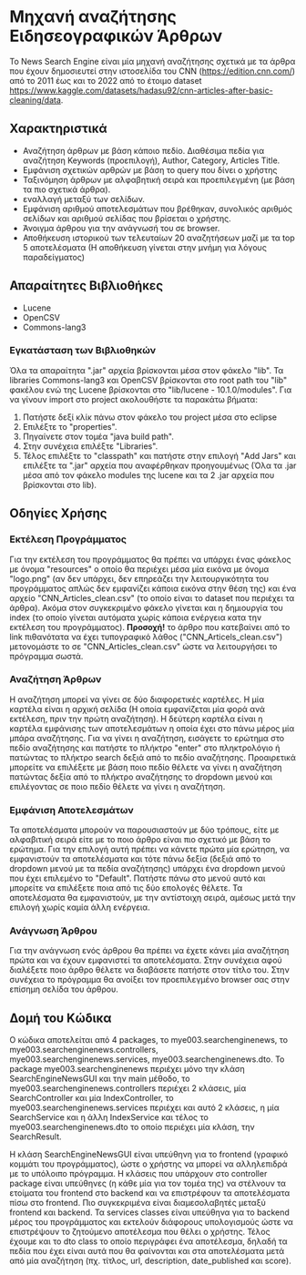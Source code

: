 # Μηχανή αναζήτησης Ειδησεογραφικών Άρθρων
Το News Search Engine είναι μία μηχανή αναζήτησης σχετικά με τα άρθρα που έχουν δημοσιευτεί στην ιστοσελίδα του CNN (https://edition.cnn.com/) από το 2011 έως και το 2022 από το έτοιμο dataset https://www.kaggle.com/datasets/hadasu92/cnn-articles-after-basic-cleaning/data.

## Χαρακτηριστικά
* Αναζήτηση άρθρων με βάση κάποιο πεδίο. Διαθέσιμα πεδία για αναζήτηση Keywords (προεπιλογή), Author, Category, Articles Title.
* Εμφάνιση σχετικών αρθρών με βάση το query που δίνει ο χρήστης
* Ταξινόμηση άρθρων με αλφαβητική σειρά και προεπιλεγμένη (με βάση τα πιο σχετικά άρθρα).
* εναλλαγή μεταξύ των σελίδων.
* Εμφάνιση αριθμού αποτελεσμάτων που βρέθηκαν, συνολικός αριθμός σελίδων και αριθμού σελίδας που βρίσεται ο χρήστης.
* Άνοιγμα άρθρου για την ανάγνωσή του σε browser.
* Αποθήκευση ιστορικού των τελευταίων 20 αναζητήσεων μαζί με τα top 5 αποτελέσματα (Η αποθήκευση γίνεται στην μνήμη για λόγους παραδείγματος)

## Απαραίτητες Βιβλιοθήκες
* Lucene
* OpenCSV
* Commons-lang3

 ### Εγκατάσταση των Βιβλιοθηκών
 Όλα τα απαραίτητα ".jar" αρχεία βρίσκονται μέσα στον φάκελο "lib". Τα libraries Commons-lang3 και OpenCSV βρίσκονται στο root path του "lib" φακέλου ενώ της Lucene βρίσκονται στο "lib/lucene - 10.1.0/modules". Για να γίνουν import στο project ακολουθήστε τα παρακάτω βήματα:

1) Πατήστε δεξί κλίκ πάνω στον φάκελο του project μέσα στο eclipse
2) Επιλέξτε το "properties".
3) Πηγαίνετε στον τομέα "java build path".
4) Στην συνέχεια επιλέξτε "Libraries".
5) Τέλος επιλέξτε το "classpath" και πατήστε στην επιλογή "Add Jars" και επιλέξτε τα ".jar" αρχεία που αναφέρθηκαν προηγουμένως (Όλα τα .jar μέσα από τον φάκελο modules της lucene και τα 2 .jar αρχεία που βρίσκονται στο lib).

## Οδηγίες Χρήσης

### Εκτέλεση Προγράμματος
Για την εκτέλεση του προγράμματος θα πρέπει να υπάρχει ένας φάκελος με όνομα "resources" ο οποίο θα περιέχει μέσα μία εικόνα με όνομα "logo.png" (αν δεν υπάρχει, δεν επηρεάζει την λειτουργικότητα του προγράμματος απλώς δεν εμφανίζει κάποια εικόνα στην θέση της) και ένα αρχείο "CNN_Articles_clean.csv" (το οποίο είναι το dataset που περιέχει τα άρθρα). Ακόμα στον συγκεκριμένο φάκελο γίνεται και η δημιουργία του index (το οποίο γίνεται αυτόματα χωρίς κάποια ενέργεια κατα την εκτέλεση του προγράμματος). **Προσοχή!** το άρθρο που κατεβαίνει από το link πιθανότατα να έχει τυπογραφικό λάθος ("CNN_Articels_clean.csv") μετονομάστε το σε "CNN_Articles_clean.csv" ώστε να λειτουργήσει το πρόγραμμα σωστά.

### Αναζήτηση Άρθρων
Η αναζήτηση μπορεί να γίνει σε δύο διαφορετικές καρτέλες. Η μία καρτέλα είναι η αρχική σελίδα (Η οποία εμφανίζεται μία φορά ανά εκτέλεση, πριν την πρώτη αναζήτηση). Η δεύτερη καρτέλα είναι η καρτέλα εμφάνισης των αποτελεσμάτων η οποία έχει στο πάνω μέρος μία μπάρα αναζήτησης. Για να γίνει η αναζήτηση, εισάγετε το ερώτημα στο πεδίο αναζήτησης και πατήστε το πλήκτρο "enter" στο πληκτρολόγιο ή πατώντας το πλήκτρο search δεξιά από το πεδίο αναζήτησης. Προαιρετικά μπορείτε να επιλέξετε με βάση ποιο πεδίο θέλετε να γίνει η αναζήτηση πατώντας δεξία από το πλήκτρο αναζήτησης το dropdown μενού και επιλέγοντας σε ποιο πεδίο θέλετε να γίνει η αναζήτηση.

### Εμφάνιση Αποτελεσμάτων
Τα αποτελέσματα μπορούν να παρουσιαστούν με δύο τρόπους, είτε με αλφαβιτική σειρά είτε με το ποιο άρθρο είναι πιο σχετικό με βάση το ερώτημα. Για την επιλογή αυτή πρέπει να κάνετε πρώτα μία ερώτηση, να εμφανιστούν τα αποτελέσματα και τότε πάνω δεξία (δεξιά από το dropdown μενού με τα πεδία αναζήτησης) υπάρχει ένα dropdown μενού που έχει επιλεμένο το "Default". Πατήστε πάνω στο μενού αυτό και μπορείτε να επιλέξετε ποια από τις δύο επολογές θέλετε. Τα αποτελέσματα θα εμφανιστούν, με την αντίστοιχη σειρά, αμέσως μετά την επιλογή χωρίς καμία άλλη ενέργεια.

### Ανάγνωση Άρθρου
Για την ανάγνωση ενός άρθρου θα πρέπει να έχετε κάνει μία αναζήτηση πρώτα και να έχουν εμφανιστεί τα αποτελέσματα. Στην συνέχεια αφού διαλέξετε ποιο άρθρο θέλετε να διαβάσετε πατήστε στον τίτλο του. Στην συνέχεια το πρόγραμμα θα ανοίξει τον προεπιλεγμένο browser σας στην επίσημη σελίδα του άρθρου.

## Δομή του Κώδικα
Ο κώδικα αποτελείται από 4 packages, το mye003.searchenginenews, το mye003.searchenginenews.controllers, mye003.searchenginenews.services, mye003.searchenginenews.dto. Το package mye003.searchenginenews περιέχει μόνο την κλάση SearchEngineNewsGUI και την main μέθοδο, το mye003.searchenginenews.controllers περιέχει 2 κλάσεις, μία SearchController και μία IndexController, το mye003.searchenginenews.services περιέχει και αυτό 2 κλάσεις, η μία SearchService και η άλλη IndexService και τέλος το mye003.searchenginenews.dto το οποίο περιέχει μία κλάση, την SearchResult.

Η κλάση SearchEngineNewsGUI είναι υπεύθηνη για το frontend (γραφικό κομμάτι του προγράμματος), ώστε ο χρήστης να μπορεί να αλληλεπιδρά με το υπόλοιπο πρόγραμμα. Η κλάσεις που υπάρχουν στο controller package είναι υπεύθηνες (η κάθε μία για τον τομέα της) να στέλνουν τα ετοίματα του frontend στο backend και να επιστρέφουν τα αποτελέσματα πίσω στο frontend. Πιο συγκεκριμένα είναι διαμεσολαβητές μεταξύ frontend και backend. Τα services classes είναι υπεύθηνα για το backend μέρος του προγράμματος και εκτελούν διάφορους υπολογισμούς ώστε να επιστρέψουν το ζητούμενο αποτέλεσμα που θέλει ο χρήστης. Τέλος έχουμε και το dto class το οποίο περιγράφει ένα αποτέλεσμα, δηλαδή τα πεδία που έχει είναι αυτά που θα φαίνονται και στα αποτελέσματα μετά από μία αναζήτηση (πχ. τίτλος, url, description, date_published και score).